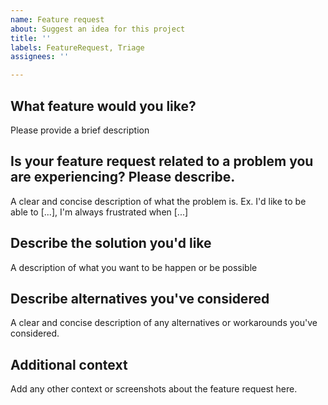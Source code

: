 ```yaml
---
name: Feature request
about: Suggest an idea for this project
title: ''
labels: FeatureRequest, Triage
assignees: ''

---
```


## What feature would you like?

Please provide a brief description


## Is your feature request related to a problem you are experiencing? Please describe.

A clear and concise description of what the problem is.
Ex. I'd like to be able to [...], I'm always frustrated when [...]


## Describe the solution you'd like

A description of what you want to be happen or be possible


## Describe alternatives you've considered

A clear and concise description of any alternatives or workarounds you've considered.


## Additional context

Add any other context or screenshots about the feature request here.


